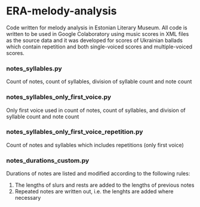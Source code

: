# ERA-melody-analysis
Code written for melody analysis in Estonian Literary Museum.
All code is written to be used in Google Colaboratory using music scores in XML files as the source data and it was developed for scores of Ukrainian ballads which contain repetition and both single-voiced scores and multiple-voiced scores.

### notes_syllables.py
Count of notes, count of syllables, division of syllable count and note count

### notes_syllables_only_first_voice.py
Only first voice used in count of notes, count of syllables, and division of syllable count and note count

### notes_syllables_only_first_voice_repetition.py
Count of notes and syllables which includes repetitions (only first voice)

### notes_durations_custom.py
Durations of notes are listed and modified according to the following rules:
1. The lengths of slurs and rests are added to the lengths of previous notes
2. Repeated notes are written out, i.e. the lenghts are added where necessary
